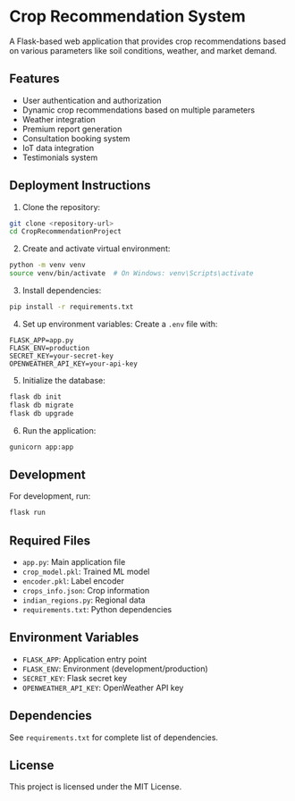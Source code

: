 # Crop Recommendation System

A Flask-based web application that provides crop recommendations based on various parameters like soil conditions, weather, and market demand.

## Features

- User authentication and authorization
- Dynamic crop recommendations based on multiple parameters
- Weather integration
- Premium report generation
- Consultation booking system
- IoT data integration
- Testimonials system

## Deployment Instructions

1. Clone the repository:
```bash
git clone <repository-url>
cd CropRecommendationProject
```

2. Create and activate virtual environment:
```bash
python -m venv venv
source venv/bin/activate  # On Windows: venv\Scripts\activate
```

3. Install dependencies:
```bash
pip install -r requirements.txt
```

4. Set up environment variables:
Create a `.env` file with:
```
FLASK_APP=app.py
FLASK_ENV=production
SECRET_KEY=your-secret-key
OPENWEATHER_API_KEY=your-api-key
```

5. Initialize the database:
```bash
flask db init
flask db migrate
flask db upgrade
```

6. Run the application:
```bash
gunicorn app:app
```

## Development

For development, run:
```bash
flask run
```

## Required Files

- `app.py`: Main application file
- `crop_model.pkl`: Trained ML model
- `encoder.pkl`: Label encoder
- `crops_info.json`: Crop information
- `indian_regions.py`: Regional data
- `requirements.txt`: Python dependencies

## Environment Variables

- `FLASK_APP`: Application entry point
- `FLASK_ENV`: Environment (development/production)
- `SECRET_KEY`: Flask secret key
- `OPENWEATHER_API_KEY`: OpenWeather API key

## Dependencies

See `requirements.txt` for complete list of dependencies.

## License

This project is licensed under the MIT License. 